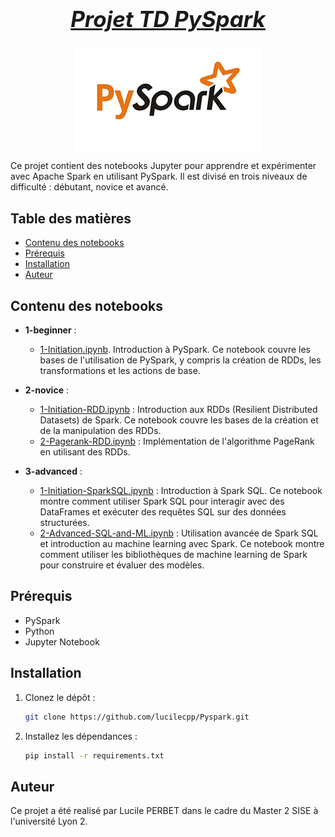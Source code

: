 <h1 style="text-align: center; font-size: 2.5em;"><u><em>Projet TD PySpark</em></u></h1> 



<img src="image-1.png" alt="alt text" style="display: block; margin: 0 auto;">

Ce projet contient des notebooks Jupyter pour apprendre et expérimenter avec Apache Spark en utilisant PySpark. Il est divisé en trois niveaux de difficulté : débutant, novice et avancé.

## Table des matières

- [Contenu des notebooks](#contenu-des-notebooks)
- [Prérequis](#prérequis)
- [Installation](#installation)
- [Auteur](#auteur)


## Contenu des notebooks

- **1-beginner** : 
    - [1-Initiation.ipynb](1-beginner/1-Initiation.ipynb). Introduction à PySpark. Ce notebook couvre les bases de l'utilisation de PySpark, y compris la création de RDDs, les transformations et les actions de base.
- **2-novice** :
  - [1-Initiation-RDD.ipynb](2-novice/1-Initiation-RDD.ipynb) : Introduction aux RDDs (Resilient Distributed Datasets) de Spark. Ce notebook couvre les bases de la création et de la manipulation des RDDs.
  - [2-Pagerank-RDD.ipynb](2-novice/2-Pagerank-RDD.ipynb) : Implémentation de l'algorithme PageRank en utilisant des RDDs.

- **3-advanced** :
  - [1-Initiation-SparkSQL.ipynb](https://github.com/lucilecpp/Pyspark/blob/main/3-advanced/1-Initiation-SparkSQL.ipynb) : Introduction à Spark SQL. Ce notebook montre comment utiliser Spark SQL pour interagir avec des DataFrames et exécuter des requêtes SQL sur des données structurées.
  - [2-Advanced-SQL-and-ML.ipynb](https://github.com/lucilecpp/Pyspark/blob/main/3-advanced/2-Advanced-SQL-and-ML.ipynb) : Utilisation avancée de Spark SQL et introduction au machine learning avec Spark. Ce notebook montre comment utiliser les bibliothèques de machine learning de Spark pour construire et évaluer des modèles.


## Prérequis

- PySpark
- Python
- Jupyter Notebook

## Installation

1. Clonez le dépôt :
    ```bash
    git clone https://github.com/lucilecpp/Pyspark.git
    ```

2. Installez les dépendances :
    ```bash
    pip install -r requirements.txt
    ```


## Auteur

Ce projet a été realisé par Lucile PERBET dans le cadre du Master 2 SISE à l'université Lyon 2.
